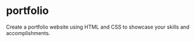 # portfolio
Create a portfolio website using HTML and CSS to showcase your skills and accomplishments.
